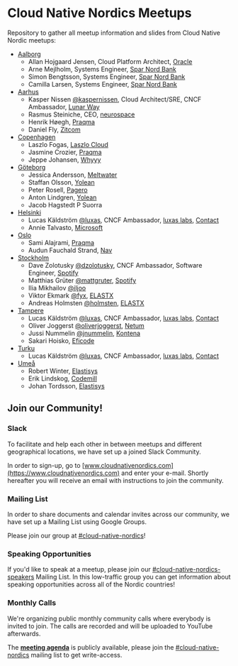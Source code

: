 # Cloud Native Nordics Meetups

Repository to gather all meetup information and slides from Cloud Native Nordic meetups:

* [Aalborg](aalborg/README.md)
  * Allan Hojgaard Jensen, Cloud Platform Architect, [Oracle](https://www.oracle.com)
  * Arne Mejlholm, Systems Engineer, [Spar Nord Bank](https://www.sparnord.dk/)
  * Simon Bengtsson, Systems Engineer, [Spar Nord Bank](https://www.sparnord.dk/)
  * Camilla Larsen, Systems Engineer, [Spar Nord Bank](https://www.sparnord.dk/)
* [Aarhus](aarhus/README.md)
  * Kasper Nissen [@kaspernissen](https://github.com/kaspernissen), Cloud Architect/SRE, CNCF Ambassador, [Lunar Way](https://lunarway.com)
  * Rasmus Steiniche, CEO, [neurospace](https://neurospace.io)
  * Henrik Høegh, [Praqma](https://praqma.com)
  * Daniel Fly, [Zitcom](https://www.zitcom.dk/)
* [Copenhagen](copenhagen/README.md)
  * Laszlo Fogas, [Laszlo Cloud](https://laszlo.cloud)
  * Jasmine Crozier, [Praqma](https://praqma.com)
  * Jeppe Johansen, [Whyyy](https://whyyy.dk/)
* [Göteborg](göteborg/README.md)
  * Jessica Andersson, [Meltwater](https://underthehood.meltwater.com/)
  * Staffan Olsson, [Yolean](https://www.yolean.com/)
  * Peter Rosell, [Pagero](https://www.pagero.se)
  * Anton Lindgren, [Yolean](https://www.yolean.com/)
  * Jacob Hagstedt P Suorra
* [Helsinki](helsinki/README.md)
  * Lucas Käldström [@luxas](https://github.com/luxas), CNCF Ambassador, [luxas labs](https://luxaslabs.com), [Contact](https://www.cncf.io/speaker/luxas)
  * Annie Talvasto, [Microsoft](https://www.microsoft.com)
* [Oslo](oslo/README.md)
  * Sami Alajrami, [Praqma](https://praqma.com)
  * Audun Fauchald Strand, [Nav](https://www.nav.no/Forsiden)
* [Stockholm](stockholm/README.md)
  * Dave Zolotusky [@dzolotusky](https://github.com/dzolotusky), CNCF Ambassador, Software Engineer, [Spotify](https://www.spotify.com/)
  * Matthias Grüter [@mattgruter](https://github.com/mattgruter), [Spotify](https://www.spotify.com/)
  * Ilia Mikhailov [@iljoo](https://github.com/iljoo)
  * Viktor Ekmark [@fyx](https://github.com/fyx), [ELASTX](https://elastx.se/en)
  * Andreas Holmsten [@holmsten](https://github.com/holmsten), [ELASTX](https://elastx.se/en)
* [Tampere](tampere/README.md)
  * Lucas Käldström [@luxas](https://github.com/luxas), CNCF Ambassador, [luxas labs](https://luxaslabs.com), [Contact](https://www.cncf.io/speaker/luxas)
  * Oliver Joggerst [@oliverjoggerst](https://github.com/oliverjoggerst), [Netum](https://www.netum.fi/)
  * Jussi Nummelin [@jnummelin](https://github.com/jnummelin), [Kontena](https://kontena.io)
  * Sakari Hoisko, [Eficode](https://www.eficode.com/home)
* [Turku](turku/README.md)
  * Lucas Käldström [@luxas](https://github.com/luxas), CNCF Ambassador, [luxas labs](https://luxaslabs.com), [Contact](https://www.cncf.io/speaker/luxas)
* [Umeå](umeå/README.md)
  * Robert Winter, [Elastisys](https://elastisys.com/)
  * Erik Lindskog, [Codemill](https://codemill.se/)
  * Johan Tordsson, [Elastisys](https://elastisys.com/)

## Join our Community!

### Slack

To facilitate and help each other in between meetups and different geographical locations, we have set up a joined Slack Community.

In order to sign-up, go to [www.cloudnativenordics.com](https://www.cloudnativenordics.com) and enter your e-mail. Shortly hereafter you will receive an email with instructions to join the community.

### Mailing List

In order to share documents and calendar invites across our community, we have set up a Mailing List using Google Groups.

Please join our group at [#cloud-native-nordics](https://groups.google.com/forum/#!forum/cloud-native-nordics)!

### Speaking Opportunities

If you'd like to speak at a meetup, please join our [#cloud-native-nordics-speakers](https://groups.google.com/forum/#!forum/cloud-native-nordics-speakers) Mailing List. In this low-traffic group you can get information about speaking opportunities
across all of the Nordic countries!

### Monthly Calls

We're organizing public monthly community calls where everybody is invited to join.
The calls are recorded and will be uploaded to YouTube afterwards.

The **[meeting agenda](https://docs.google.com/document/d/1JxAZcNrGrK89-ErVOKku7Ik76ccSXPa66S8zdbVDr2g/edit#heading=h.cdvsk7jju5f9)** 
is publicly available, please join the [#cloud-native-nordics](https://groups.google.com/forum/#!forum/cloud-native-nordics) mailing
list to get write-access.
